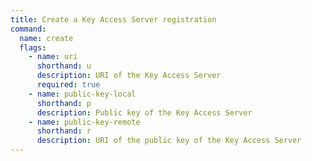 ```yaml
---
title: Create a Key Access Server registration
command:
  name: create
  flags:
    - name: uri
      shorthand: u
      description: URI of the Key Access Server
      required: true
    - name: public-key-local
      shorthand: p
      description: Public key of the Key Access Server
    - name: public-key-remote
      shorthand: r
      description: URI of the public key of the Key Access Server
---
```

